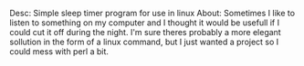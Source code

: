 Desc: Simple sleep timer program for use in linux
About: Sometimes I like to listen to something on my computer and I thought it would be usefull
if I could cut it off during the night. I'm sure theres probably a more elegant sollution in the
form of a linux command, but I just wanted a project so I could mess with perl a bit.

